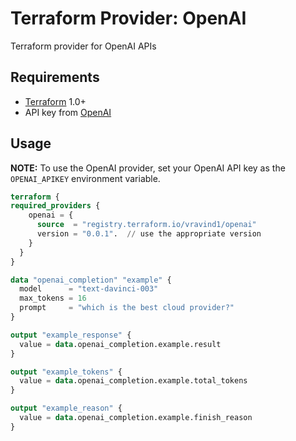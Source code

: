 # Terraform Provider: OpenAI
Terraform provider for OpenAI APIs

## Requirements
- [Terraform](https://www.terraform.io/) 1.0+
- API key from [OpenAI](https://platform.openai.com/signup)

## Usage


**NOTE:** To use the OpenAI provider, set your OpenAI API key as the `OPENAI_APIKEY` environment variable.


```terraform
terraform {
required_providers {
    openai = {
      source  = "registry.terraform.io/vravind1/openai"    
      version = "0.0.1".  // use the appropriate version
    }
  }
}

data "openai_completion" "example" {
  model      = "text-davinci-003"
  max_tokens = 16
  prompt     = "which is the best cloud provider?"
}

output "example_response" {
  value = data.openai_completion.example.result
}

output "example_tokens" {
  value = data.openai_completion.example.total_tokens
}

output "example_reason" {
  value = data.openai_completion.example.finish_reason
}
```